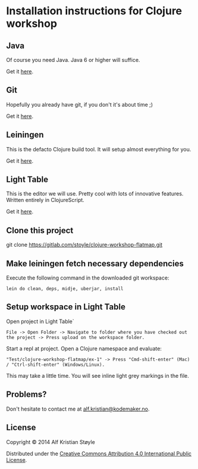 # Installation instructions for Clojure workshop

## Java

Of course you need Java. Java 6 or higher will suffice. 

Get it [here](http://www.oracle.com/technetwork/java/javase/downloads/index.html).

## Git

Hopefully you already have git, if you don't it's about time ;)

Get it [here](http://git-scm.com/).

## Leiningen

This is the defacto Clojure build tool. It will setup almost everything for you.

Get it [here](http://leiningen.org/).

## Light Table

This is the editor we will use. Pretty cool with lots of innovative features. Written entirely in ClojureScript.

Get it [here](http://www.lighttable.com/).

## Clone this project

git clone https://gitlab.com/stoyle/clojure-workshop-flatmap.git

## Make leiningen fetch necessary dependencies

Execute the following command in the downloaded git workspace:

```
lein do clean, deps, midje, uberjar, install
```

## Setup workspace in Light Table

Open project in Light Table`

```
File -> Open Folder -> Navigate to folder where you have checked out the project -> Press upload on the workspace folder.
```

Start a repl at project. Open a Clojure namespace and evaluate:

```
"Test/clojure-workshop-flatmap/ex-1" -> Press "Cmd-shift-enter" (Mac) / "Ctrl-shift-enter" (Windows/Linux).
```

This may take a little time. You will see inline light grey markings in the file.

## Problems?

Don't hesitate to contact me at alf.kristian@kodemaker.no.

## License

Copyright © 2014 Alf Kristian Støyle

Distributed under the [Creative Commons Attribution 4.0 International Public License](http://creativecommons.org/licenses/by/4.0/).

